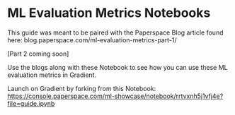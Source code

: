 # ML Evaluation Metrics Notebooks

This guide was meant to be paired with the Paperspace Blog article found here: blog.paperspace.com/ml-evaluation-metrics-part-1/

[Part 2 coming soon]

Use the blogs along with these Notebook to see how you can use these ML evaluation metrics in Gradient.

Launch on Gradient by forking from this Notebook: https://console.paperspace.com/ml-showcase/notebook/rrtvxnh5j1vfj4e?file=guide.ipynb

